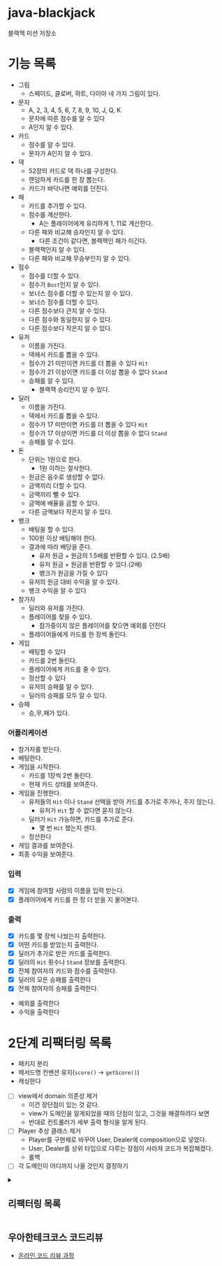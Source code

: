 # java-blackjack

블랙잭 미션 저장소

# 기능 목록

- 그림
    - 스페이드, 클로버, 하트, 다이아 네 가지 그림이 있다.
- 문자
    - A, 2, 3, 4, 5, 6, 7, 8, 9, 10, J, Q, K
    - 문자에 따른 점수를 알 수 있다
    - A인지 알 수 있다.
- 카드
    - 점수를 알 수 있다.
    - 문자가 A인지 알 수 있다.
- 덱
    - 52장의 카드로 덱 하나를 구성한다.
    - 랜덤하게 카드를 한 장 뽑는다.
    - 카드가 바닥나면 예외를 던진다.
- 패
    - 카드를 추가할 수 있다.
    - 점수를 계산한다.
        - A는 플레이어에게 유리하게 1, 11로 계산한다.
    - 다른 패와 비교해 승자인지 알 수 있다.
      - 다른 조건이 같다면, 블랙잭인 패가 이긴다.
    - 블랙잭인지 알 수 있다.
    - 다른 패와 비교해 무승부인지 알 수 있다.
- 점수
    - 점수를 더할 수 있다.
    - 점수가 `Bust`인지 알 수 있다.
    - 보너스 점수를 더할 수 있는지 알 수 있다.
    - 보너스 점수를 더할 수 있다.
    - 다른 점수보다 큰지 알 수 있다.
    - 다른 점수와 동일한지 알 수 있다.
    - 다른 점수보다 작은지 알 수 있다.
- 유저
    - 이름을 가진다.
    - 덱에서 카드를 뽑을 수 있다.
    - 점수가 21 미만이면 카드를 더 뽑을 수 있다 `Hit`
    - 점수가 21 이상이면 카드를 더 이상 뽑을 수 없다 `Stand`
    - 승패를 알 수 있다.
      - 블랙잭 승리인지 알 수 있다.
- 딜러
    - 이름을 가진다.
    - 덱에서 카드를 뽑을 수 있다.
    - 점수가 17 미만이면 카드를 더 뽑을 수 있다 `Hit`
    - 점수가 17 이상이면 카드를 더 이상 뽑을 수 없다 `Stand`
    - 승패를 알 수 있다.
- 돈
    - 단위는 1원으로 한다.
        - 1원 이하는 절삭한다.
    - 원금은 음수로 생성할 수 없다.
    - 금액끼리 더할 수 있다.
    - 금액끼리 뺄 수 있다.
    - 금액에 배율을 곱할 수 있다.
    - 다른 금액보다 작은지 알 수 있다.
- 뱅크
    - 배팅을 할 수 있다.
    - 100원 이상 배팅해야 한다.
    - 결과에 따라 배당을 준다.
        - 유저 원금 + 원금의 1.5배를 반환할 수 있다. (2.5배)
        - 유저 원금 + 원금을 반환할 수 있다.(2배)
        - 뱅크가 원금을 가질 수 있다
    - 유저의 원금 대비 수익을 알 수 있다.
    - 뱅크 수익을 알 수 있다
- 참가자
    - 딜러와 유저를 가진다.
    - 플레이어를 찾을 수 있다.
        - 참가중이지 않은 플레이어를 찾으면 예외를 던진다
    - 플레이어들에게 카드를 한 장씩 돌린다.
- 게임
    - 배팅할 수 있다
    - 카드를 2번 돌린다.
    - 플레이어에게 카드를 줄 수 있다.
    - 정산할 수 있다
    - 유저의 승패를 알 수 있다.
    - 딜러의 승패를 모두 알 수 있다.
- 승패
    - 승,무,패가 있다.

### 어플리케이션
- 참가자를 받는다.
- 배팅한다.
- 게임을 시작한다.
    - 카드를 1장씩 2번 돌린다.
    - 현재 카드 상태를 보여준다.
- 게임을 진행한다.
    - 유저들의 `Hit` 이나 `Stand` 선택을 받아 카드를 추가로 주거나, 주지 않는다.
        - 유저가 `Hit` 할 수 없다면 묻지 않는다.
    - 딜러가 `Hit` 가능하면, 카드를 추가로 준다.
        - 몇 번 `Hit` 했는지 센다.
    - 정산한다
- 게임 결과를 보여준다.
- 최종 수익을 보여준다.

### 입력

- [x] 게임에 참여할 사람의 이름을 입력 받는다.
- [x] 플레이어에게 카드를 한 장 더 받을 지 물어본다.

### 출력

- [x] 카드를 몇 장씩 나눴는지 출력한다.
- [x] 어떤 카드를 받았는지 출력한다.
- [x] 딜러가 추가로 받은 카드를 출력한다.
- [x] 딜러의 `Hit` 횟수나 `Stand` 정보를 출력한다.
- [x] 전체 참여자의 카드와 점수를 출력한다.
- [x] 딜러의 모든 승패를 출력한다
- [x] 전체 참여자의 승패를 출력한다.
- 예외를 출력한다
- 수익을 출력한다

# 2단계 리팩터링 목록

- 패키지 분리
- 메서드명 컨벤션 유지(`score()` -> `getScore()`)
- 캐싱한다
- [ ] view에서 domain 의존성 제거
  - 이건 장단점이 있는 것 같다.
  - view가 도메인을 알게되었을 때의 단점이 있고, 그것을 해결하려다 보면
  - 반대로 컨트롤러가 세부 출력 형식을 알게 된다.
- [ ] Player 추상 클래스 제거
  - Player를 구현체로 바꾸어 User, Dealer에 composition으로 넣었다.
  - User, Dealer를 상위 타입으로 다루는 장점이 사라져 코드가 복잡해졌다.
  - 롤백
- [ ] 각 도메인이 어디까지 나올 것인지 결정하기

<details>
<summary><h2>리팩터링 목록</h2></summary>

- [x] Game::getResult 메서드 너무 복잡하고 길어
    - [x] index -> name 이용하도록 변경 (isWon, dealAnotherCard)

- [x] Application 메서드 분리
- [x] Game도 인스턴스 변수 개수 3개다

- [x] Player::calculateScore 메서드 분리
- [x] Game::dealCards indent가 2 임.
- [x] Player 인스턴스 변수 개수 3개다.
- [x] 카드 글자 리팩터링 Deck::buildCards()
- [x] Participants 일급 컬렉션 사용
- [x] 플레이어와 유저, 딜러 관계 정리
    - 유저와 딜러는 모두 플레이어다.
    - 유저가 필요한 곳에 딜러가 들어갈 수 없도록 매개변수 등을 확실하게 한다.

- [x] 테스트 픽스처 생성 메서드
- [ ] 매직 넘버 상수화
- [x] Cards 구현
- [ ] 제약조건을 더 고려해보자
    - 인원수 제한 (카드는 52개임)
    - `Busted`된 플레이어는 카드를 받으면 안된다.
    - 입력값 검증
- [ ] 리팩터링된 구조에 맞게 테스트 정리
    - 리팩터링 할 때 테스트는 어떻게 해야할까?
        - 이미 테스트 되는 부분이긴 하다.
        - 하지만 다른 클래스로 분리된다.
        - 지금처럼 따로? 아니면 미리 복사해둘까?
- [ ] 옵저버 패턴 테스트 해보기

</details>

## 우아한테크코스 코드리뷰

- [온라인 코드 리뷰 과정](https://github.com/woowacourse/woowacourse-docs/blob/master/maincourse/README.md)
